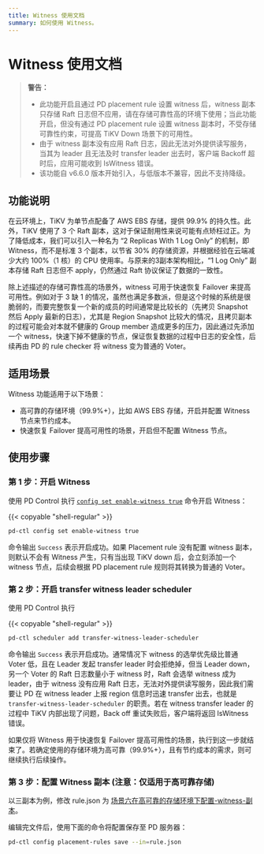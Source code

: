 ```yaml
---
title: Witness 使用文档
summary: 如何使用 Witness。
---
```


# Witness 使用文档

> **警告：**
>
> - 此功能开启且通过 PD placement rule 设置 witness 后，witness 副本只存储 Raft 日志但不应用，请在存储可靠性高的环境下使用；当此功能开启，但没有通过 PD placement rule 设置 witness 副本时，不受存储可靠性约束，可提高 TiKV Down 场景下的可用性。
> - 由于 witness 副本没有应用 Raft 日志，因此无法对外提供读写服务，当其为 leader 且无法及时 transfer leader 出去时，客户端 Backoff 超时后，应用可能收到 IsWitness 错误。
> - 该功能自 v6.6.0 版本开始引入，与低版本不兼容，因此不支持降级。

## 功能说明

在云环境上，TiKV 为单节点配备了 AWS EBS 存储，提供 99.9% 的持久性。此外，TiKV 使用了 3 个 Raft 副本，这对于保证耐用性来说可能有点矫枉过正。为了降低成本，我们可以引入一种名为 “2 Replicas With 1 Log Only” 的机制，即 Witness，而不是标准 3 个副本，以节省 30% 的存储资源，并根据经验在云端减少大约 100%（1 核）的 CPU 使用率。与原来的3副本架​​构相比，“1 Log Only” 副本存储 Raft 日志但不 apply，仍然通过 Raft 协议保证了数据的一致性。

除上述描述的存储可靠性高的场景外，witness 可用于快速恢复 Failover 来提高可用性。例如对于 3 缺 1 的情况，虽然也满足多数派，但是这个时候的系统是很脆弱的，而要完整恢复一个新的成员的时间通常是比较长的（先拷贝 Snapshot 然后 Apply 最新的日志），尤其是 Region Snapshot 比较大的情况，且拷贝副本的过程可能会对本就不健康的 Group member 造成更多的压力，因此通过先添加一个 witness，快速下掉不健康的节点，保证恢复数据的过程中日志的安全性，后续再由 PD 的 rule checker 将 witness 变为普通的 Voter。

## 适用场景

Witness 功能适用于以下场景：

* 高可靠的存储环境（99.9%+），比如 AWS EBS 存储，开启并配置 Witness 节点来节约成本。
* 快速恢复 Failover 提高可用性的场景，开启但不配置 Witness 节点。

## 使用步骤

### 第 1 步：开启 Witness

使用 PD Control 执行 [`config set enable-witness true`](/pd-control.md#config-set-enable-witness-true) 命令开启 Witness：

{{< copyable "shell-regular" >}}

```bash
pd-ctl config set enable-witness true 
```

命令输出 `Success` 表示开启成功。如果 Placement rule 没有配置 witness 副本，则默认不会有 Witness 产生，只有当出现 TiKV down 后，会立刻添加一个 witness 节点，后续会根据 PD placement rule 规则将其转换为普通的 Voter。

### 第 2 步：开启 transfer witness leader scheduler

使用 PD Control 执行 

{{< copyable "shell-regular" >}}

```bash
pd-ctl scheduler add transfer-witness-leader-scheduler
```

命令输出 `Success` 表示开启成功。通常情况下 witness 的选举优先级比普通 Voter 低，且在 Leader 发起 transfer leader 时会拒绝掉，但当 Leader down，另一个 Voter 的 Raft 日志数量小于 witness 时，Raft 会选举 witness 成为 leader，由于 witness 没有应用 Raft 日志，无法对外提供读写服务，因此我们需要让 PD 在 witness leader 上报 region 信息时迅速 transfer 出去，也就是 `transfer-witness-leader-scheduler` 的职责。若在 witness transfer leader 的过程中 TiKV 内部出现了问题，Back off 重试失败后，客户端将返回 IsWitness 错误。

如果仅将 Witness 用于快速恢复 Failover 提高可用性的场景，执行到这一步就结束了。若确定使用的存储环境为高可靠（99.9%+），且有节约成本的需求，则可继续执行后续操作。

### 第 3 步：配置 Witness 副本 (注意：仅适用于高可靠存储)

以三副本为例，修改 rule.json 为 [场景六在高可靠的存储环境下配置-witness-副本](/configure-placement-rules.md#场景六在高可靠的存储环境下配置-witness-副本)。

编辑完文件后，使用下面的命令将配置保存至 PD 服务器：
```bash
pd-ctl config placement-rules save --in=rule.json
```